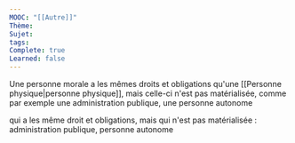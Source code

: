 ```yaml
---
MOOC: "[[Autre]]"
Thème: 
Sujet: 
tags: 
Complete: true
Learned: false
---
```

Une personne morale a les mêmes droits et obligations qu'une [[Personne physique|personne physique]], mais celle-ci n'est pas matérialisée, comme par exemple une administration publique, une personne autonome

qui a les même droit et obligations, mais qui n'est pas matérialisée : administration publique, personne autonome